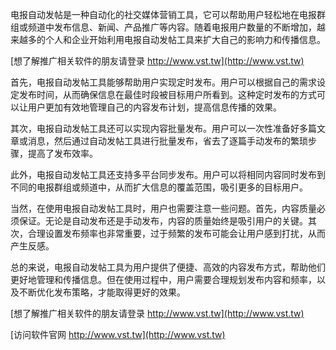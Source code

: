 电报自动发帖是一种自动化的社交媒体营销工具，它可以帮助用户轻松地在电报群组或频道中发布信息、新闻、产品推广等内容。随着电报用户数量的不断增加，越来越多的个人和企业开始利用电报自动发帖工具来扩大自己的影响力和传播信息。

[想了解推广相关软件的朋友请登录 http://www.vst.tw](http://www.vst.tw)

首先，电报自动发帖工具能够帮助用户实现定时发布。用户可以根据自己的需求设定发布时间，从而确保信息在最佳时段被目标用户所看到。这种定时发布的方式可以让用户更加有效地管理自己的内容发布计划，提高信息传播的效果。

其次，电报自动发帖工具还可以实现内容批量发布。用户可以一次性准备好多篇文章或消息，然后通过自动发帖工具进行批量发布，省去了逐篇手动发布的繁琐步骤，提高了发布效率。

此外，电报自动发帖工具还支持多平台同步发布。用户可以将相同内容同时发布到不同的电报群组或频道中，从而扩大信息的覆盖范围，吸引更多的目标用户。

当然，在使用电报自动发帖工具时，用户也需要注意一些问题。首先，内容质量必须保证。无论是自动发布还是手动发布，内容的质量始终是吸引用户的关键。其次，合理设置发布频率也非常重要，过于频繁的发布可能会让用户感到打扰，从而产生反感。

总的来说，电报自动发帖工具为用户提供了便捷、高效的内容发布方式，帮助他们更好地管理和传播信息。但在使用过程中，用户需要合理规划发布内容和频率，以及不断优化发布策略，才能取得更好的效果。

[想了解推广相关软件的朋友请登录 http://www.vst.tw](http://www.vst.tw)


[访问软件官网 http://www.vst.tw](http://www.vst.tw)
